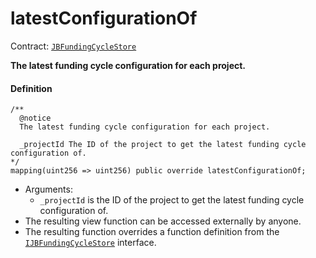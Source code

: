 # latestConfigurationOf

Contract: [`JBFundingCycleStore`](/dev/deprecated/v2/contracts/jbfundingcyclestore/README.md)​‌

**The latest funding cycle configuration for each project.**

#### Definition

```
/**
  @notice
  The latest funding cycle configuration for each project.

  _projectId The ID of the project to get the latest funding cycle configuration of.
*/
mapping(uint256 => uint256) public override latestConfigurationOf;
```

* Arguments:
  * `_projectId` is the ID of the project to get the latest funding cycle configuration of.
* The resulting view function can be accessed externally by anyone.
* The resulting function overrides a function definition from the [`IJBFundingCycleStore`](/dev/deprecated/v2/interfaces/ijbfundingcyclestore.md) interface.
